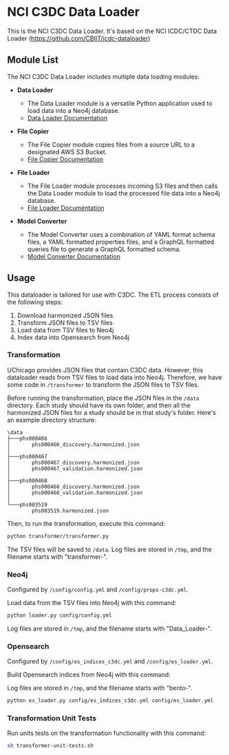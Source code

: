 # NCI C3DC Data Loader

This is the NCI C3DC Data Loader. It's based on the NCI ICDC/CTDC Data Loader (<https://github.com/CBIIT/icdc-dataloader>)

## Module List

The NCI C3DC Data Loader includes multiple data loading modules:

-   **Data Loader**
    -   The Data Loader module is a versatile Python application used to load data into a Neo4j database.
    -   [Data Loader Documentation](docs/data-loader.md)

-   **File Copier**
    -   The File Copier module copies files from a source URL to a designated AWS S3 Bucket.
    -   [File Copier Documentation](docs/file-copier.md)
    
-   **File Loader**
    -   The File Loader module processes incoming S3 files and then calls the Data Loader module to load the processed file data into a Neo4j database.
    -   [File Loader Documentation](docs/file-loader.md)
    
-   **Model Converter**
    -   The Model Converter uses a combination of YAML format schema files, a YAML formatted properties files, and a GraphQL formatted queries file to generate a GraphQL formatted schema.
    -   [Model Converter Documentation](docs/model-converter.md)

## Usage

This dataloader is tailored for use with C3DC. The ETL process consists of the following steps:

1. Download harmonized JSON files
2. Transform JSON files to TSV files
3. Load data from TSV files to Neo4j
4. Index data into Opensearch from Neo4j

### Transformation

UChicago provides JSON files that contain C3DC data. However, this dataloader reads from TSV files to load data into Neo4j. Therefore, we have some code in `/transformer` to transform the JSON files to TSV files.

Before running the transformation, place the JSON files in the `/data` directory. Each study should have its own folder, and then all the harmonized JSON files for a study should be in that study's folder. Here's an example directory structure:

```text
\data
├───phs000466
│       phs000466_discovery.harmonized.json
│
├───phs000467
│       phs000467_discovery.harmonized.json
│       phs000467_validation.harmonized.json
│
├───phs000468
│       phs000468_discovery.harmonized.json
│       phs000468_validation.harmonized.json
│
└───phs003519
        phs003519.harmonized.json
```

Then, to run the transformation, execute this command:

```bash
python transformer/transformer.py
```

The TSV files will be saved to `/data`. Log files are stored in `/tmp`, and the filename starts with "transformer-".

### Neo4j

Configured by `/config/config.yml` and `/config/props-c3dc.yml`.

Load data from the TSV files into Neo4j with this command:

```bash
python loader.py config/config.yml
```

Log files are stored in `/tmp`, and the filename starts with "Data_Loader-".

### Opensearch

Configured by `/config/es_indices_c3dc.yml` and `/config/es_loader.yml`.

Build Opensearch indices from Neo4j with this command:

Log files are stored in `/tmp`, and the filename starts with "bento-".

```bash
python es_loader.py config/es_indices_c3dc.yml config/es_loader.yml
```

### Transformation Unit Tests

Run units tests on the transformation functionality with this command:

```bash
sh transformer-unit-tests.sh
```

<!-- TODO: C3DC-1646 - Update backend API to include CPI synonym values in JSON output -->
